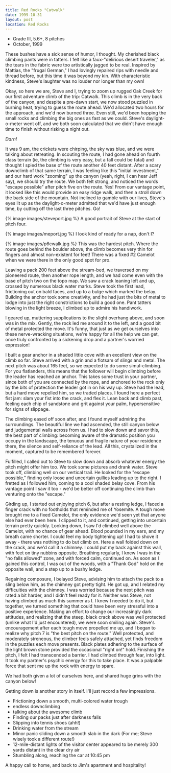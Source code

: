 ```yaml
---
title: Red Rocks "Catwalk"
date: 1999-10-31
layout: post
location: Red Rocks
---
```


* Grade III, 5.6+, 8 pitches
* October, 1999


These bushes have a sick sense of humor, I thought. My cherished black climbing
pants were in tatters. I felt like a faux-"delirious desert traveler," as
the tears in the fabric were too artistically jagged to be real. Inspired
by Mattias, the "frugal German," I had lovingly repaired rips with needle
and thread before, but this time it was beyond my kin. With characteristic
kindness, Steve's laughter was no louder nor longer than my own!


Okay, so here we are, Steve and I, trying to zoom up rugged Oak Creek for our
first adventure climb of the trip: Catwalk. This climb is in the very back of
the canyon, and despite a pre-dawn start, we now stood puzzled in burning heat,
trying to guess the route ahead. We'd allocated two hours for the approach, and
we'd now burned three. Even still, we'd been hopping the small rocks and
climbing the big ones as fast as we could.  Steve's daylight-o-meter went off,
and we both soon calculated that we didn't have enough time to finish without
risking a night out.


*Darn!*



It was 9 am, the crickets were chirping, the sky was blue, and we were
talking about retreating. In scouting the route, I had gone ahead on
fourth class terrain (ie, the climbing is very easy, but a fall could
be fatal) and thought I spied the base of the route another 40 feet 
distant. After a scary downclimb of that same terrain, I was feeling
like this "initial investment," and our hard work "zooming" up the
canyon (yeah, right, I can hear Jeff say), we should try the route.
We both felt strong, and noticed the words "escape possible" after
pitch five on the route. Yes! From our vantage point, it looked like
this would provide an easy ridge walk, and then a stroll down the
back side of the mountain. Not inclined to gamble with our lives,
Steve's eyes lit up as the daylight-o-meter admitted that we'd have
just enough time, by cutting off the last three pitches. Go!

{% image images/steveport.jpg %}
A good portrait of Steve at the start of pitch four.

{% image images/meport.jpg %}
I look kind of ready for a nap, don't I?

{% image images/p6cwalk.jpg %}
This was the hardest pitch. Where the route goes behind
the boulder above, the climb becomes very thin for fingers and 
almost non-existent for feet! There was a fixed #2 
Camelot when we were there in the only good spot for pro.


Leaving a pack 200 feet above the stream-bed, we traversed on my
pioneered route, then another rope length, and we had come
even with the base of pitch two on the topo map. We saw a crack
leaning left and up, crossed by numerous black water marks. Steve
took the first lead, frictioning out on bald faces, and up to a
bulge which marked the belay. Building the anchor took some creativity,
and he had just the bits of metal to lodge into just the right
constrictions to build a good one. Pant tatters blowing in the light
breeze, I climbed up to admire his handiwork.


I geared up, muttering supplications to the slight overhang above, and
soon was in the mix. Gently, the rock led me around it to the left,
and a good bit of metal protected the move. It's funny, that just as
we get ourselves into these nerve-wracking situations, we're happy for
all the help we can get, once truly confronted by a sickening drop and
a partner's worried expression!


I built a gear anchor in a shaded little cove with an excellent view on
the climb so far. Steve arrived with a grin and a flotsam of slings and
metal. The next pitch was about 165 feet, so we expected to do some
simul-climbing. For you flatlanders, this means that the follower will
begin climbing before the leader has reached an anchor. This takes some
trust in your partner, since both of you are connected by the rope, and
anchored to the rock only by the bits of protection the leader got in
on his way up. Steve had the lead, but a hard move repelled him, so we
traded places. I found here a perfect fist jam: slam your fist into the
crack, and flex it. Lean back and climb past, feeling each chip of sandstone
and grit against your palm, hypersensitive for signs of slippage. 


The climbing eased off soon after, and I found myself admiring the
surroundings. The beautiful line we had ascended, the still canyon below
and judgemental walls across from us. I had to slow down and savor this,
the best part of climbing: becoming aware of the dramatic position you
occupy in the landscape, the tenuous and fragile nature of your residence
there, the silence and self-reliance of the lead. All this, crystalized
in the moment, captured to be remembered forever.


Fulfilled, I called out to Steve to slow down and absorb whatever energy
the pitch might offer him too. We took some pictures and drank water.
Steve took off, climbing well on our vertical trail. He looked for the
"escape possible," finding only loose and uncertain gullies leading up to
the right. I fretted as I followed him, coming to a cool shaded belay cove.
From his vantage point I saw it too - we'd
be better off continuing the climb than venturing onto the "escape."


Girding up, I started out enjoying pitch 6, but after a resting ledge, I
faced a finger crack with no footholds that reminded me of Yosemite.
A tough move brought me to a fixed Camelot, the only evidence we'd seen
yet that anyone else had ever been here. I clipped to it, and continued,
getting into uncertain terrain pretty quickly. Looking down, I saw I'd
climbed well above the Camelot, with no chance of gear ahead. Blood
pounded in my ears, and my breath came shorter. I could feel my body
tightening up! I had to shove it away - there was nothing to do but
climb on. Here a wall folded down on the crack, and we'd call it a
chimney. I could put my back against this wall, with feet on tiny
nubbins opposite. Breathing regularly, I knew I was in the "no falls
allowed" zone, and with forced calm, continued on. As soon as I gained
this control, I was out of the woods, with a "Thank God" hold on the
opposite wall, and a step up to a bushy ledge. 



Regaining composure, I belayed Steve, advising him to attach the pack to
a sling below him, as the chimney got pretty tight. He got up, and I
related my difficulties with the chimney. I was worried because the
next pitch was rated a bit harder, and I didn't feel ready for it. 
Neither was Steve, not having climbed as much this summer as I. I knew
I needed to do it, but together, we turned something that could have been
very stressful into a positive experience. Making an effort to change
our increasingly dark attitudes, and realizing that the steep, black
crack above was well protected (unlike what I'd just encountered), we
were soon smiling again. Steve's encouragement after each tough move
propelled me up, and I began to realize why pitch 7 is "the best pitch
on the route." Well protected, and moderately streneous, the climber
feels safely attached, yet finds freedom in the puzzles each move
presents. Black plates adhering to the surface of the light brown
stone provided the occasional "right on!" hold. Finishing the pitch,
I felt I had transcended a barrier. I had climbed through fear, into
light. It took my partner's psychic energy for this to take place. It
was a palpable force that sent me up the rock with energy to spare.


We had both given a lot of ourselves here, and shared huge grins with
the canyon below!


Getting down is another story in itself. I'll just record a few impressions.

* Frictioning down a smooth, multi-colored water trough
* endless downclimbing
* talking about the awesome climb
* Finding our packs just after darkness falls
* Slipping into tennis shoes (ahh!)
* Drinking water from the stream
* Minor panic sliding down a smooth slab in the dark (For me; Steve wisely
took a different route!)
* 12-mile-distant lights of the visitor center appeared to be merely 
300 yards distant in the clear dry air
* Stumbling along, reaching the car at 10:45 pm


A happy call to home, and back to Jim's apartment and hospitality!





